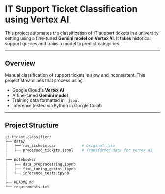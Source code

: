 #  IT Support Ticket Classification using Vertex AI

This project automates the classification of IT support tickets in a university setting using a fine-tuned **Gemini model on Vertex AI**. It takes historical support queries and trains a model to predict categories.

---

##  Overview

Manual classification of support tickets is slow and inconsistent. This project streamlines that process using:
- Google Cloud's **Vertex AI**
- A fine-tuned **Gemini model**
- Training data formatted in `.jsonl`
- Inference tested via Python in Google Colab

---

##  Project Structure

```bash
it-ticket-classifier/
├── data/
│   ├── raw_tickets.csv            # Original data
│   ├── processed_tickets.jsonl    # Transformed data for Vertex AI
│
├── notebooks/
│   ├── data_preprocessing.ipynb
│   ├── fine_tuning_gemini.ipynb
│   └── inference_tests.ipynb
│
├── README.md
└── requirements.txt
